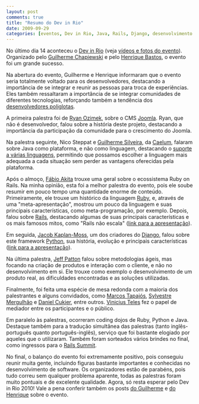 ```yaml
---
layout: post
comments: true
title: "Resumo do Dev in Rio"
date: 2009-09-29
categories: [eventos, Dev in Rio, Java, Rails, Django, desenvolvimento ágil]
---
```

No último dia 14 aconteceu o [Dev in Rio](http://blog.guilhermegarnier.com/2009/08/27/dev-in-rio-eu-vou/) (veja [vídeos e fotos do evento](http://gc.blog.br/2009/09/16/dev-in-rio-2009-fotos-e-videos-do-evento/)). Organizado pelo [Guilherme Chapiewski](http://gc.blog.br/) e pelo [Henrique Bastos](http://www.henriquebastos.net/), o evento foi um grande sucesso.

Na abertura do evento, Guilherme e Henrique informaram que o evento seria totalmente voltado para os desenvolvedores, destacando a importância de se integrar e reunir as pessoas para troca de experiências. Eles também ressaltaram a importância de se integrar comunidades de diferentes tecnologias, reforçando também a tendência dos [desenvolvedores poliglotas](http://blog.guilhermegarnier.com/2009/09/11/desenvolvedores-e-plataformas-poliglotas/).

A primeira palestra foi de [Ryan Ozimek](http://www.picnet.net/blog/author/cozimek), sobre o CMS [Joomla](http://www.joomla.org/). Ryan, que não é desenvolvedor, falou sobre a história deste projeto, destacando a importância da participação da comunidade para o crescimento do Joomla.

Na palestra seguinte, Nico Steppat e [Guilherme Silveira](http://guilhermesilveira.wordpress.com/), da [Caelum](http://blog.caelum.com.br/), falaram sobre Java como plataforma, e não como linguagem, destacando o [suporte a várias linguagens](http://blog.guilhermegarnier.com/2009/09/11/desenvolvedores-e-plataformas-poliglotas/), permitindo que possamos escolher a linguagem mais adequada a cada situação sem perder as vantagens oferecidas pela plataforma.

Após o almoço, [Fábio Akita](http://www.akitaonrails.com/) trouxe uma geral sobre o ecossistema Ruby on Rails. Na minha opinião, esta foi a melhor palestra do evento, pois ele soube resumir em pouco tempo uma quantidade enorme de conteúdo. Primeiramente, ele trouxe um histórico da linguagem [Ruby](http://www.ruby-lang.org/), e, através de uma "meta-apresentação", mostrou um pouco da linguagem e suas principais características, como meta-programação, por exemplo. Depois, falou sobre [Rails](http://rubyonrails.org/), destacando algumas de suas principais características e os mais famosos mitos, como "Rails não escala" ([link para a apresentação](http://www.slideshare.net/akitaonrails/dev-in-rio-2009)).

Em seguida, [Jacob Kaplan-Moss](http://www.jacobian.org/), um dos criadores do [Django](http://www.djangoproject.com/), falou sobre este framework [Python](http://www.python.org/), sua história, evolução e principais características ([link para a apresentação](http://jacobian.org/speaking/dev-rio-2009/django-intro/)).

Na última palestra, [Jeff Patton](http://www.agileproductdesign.com/) falou sobre metodologias ágeis, mas focando na criação de produtos e interação com o cliente, e não no desenvolvimento em si. Ele trouxe como exemplo o desenvolvimento de um produto real, as dificuldades encontradas e as soluções utilizadas.

Finalmente, foi feita uma espécie de mesa redonda com a maioria dos palestrantes e alguns convidados, como [Marcos Tapajós](http://tapajos.me/), [Sylvestre Mergulhão](http://mergulhao.info/) e [Daniel Cukier](http://agileandart.blogspot.com/), entre outros. [Vinicius Teles](http://www.improveit.com.br/) fez o papel de mediador entre os participantes e o público.

Em paralelo às palestras, ocorreram coding dojos de Ruby, Python e Java. Destaque também para a tradução simultânea das palestras (tanto inglês-português quanto português-inglês), serviço que foi bastante elogiado por aqueles que o utilizaram. Também foram sorteados vários brindes no final, como ingressos para o [Rails Summit](http://www.railssummit.com.br/).

No final, o balanço do evento foi extremamente positivo, pois conseguiu reunir muita gente, incluindo figuras bastante importantes e conhecidas no desenvolvimento de software. Os organizadores estão de parabéns, pois tudo correu sem qualquer problema aparente, todas as palestras foram muito pontuais e de excelente qualidade. Agora, só resta esperar pelo Dev in Rio 2010! Vale a pena conferir também os posts [do Guilherme](http://gc.blog.br/2009/09/26/dev-in-rio-2009-balanco-do-evento/) e [do Henrique](http://henriquebastos.net/2009/09/26/balanco-do-dev-in-rio-2009/) sobre o evento.
